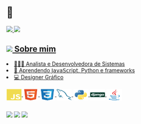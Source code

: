 <h1>🖖</h1>
<div>
  <a href="https://github.com/iasmindemagalhaes">
  <img height="180em" src="https://github-readme-stats.vercel.app/api?username=iasmindemagalhaes&show_icons=true&theme=dracula&include_all_commits=true&count_private=true"/>
  <img height="180em" src="https://github-readme-stats.vercel.app/api/top-langs/?username=iasmindemagalhaes&layout=compact&langs_count=7&theme=dracula"/>
  
<h2> <img src="https://emoji.gg/assets/emoji/7279-vibecat.gif" width="24"/> Sobre mim </h2>
<div aligh="left">
  <li> 👩🏻‍💻 Analista e Desenvolvedora de Sistemas</li>
  <li> 🧠 Aprendendo 𝖩𝖺𝗏𝖺𝖲𝖼𝗋𝗂𝗉𝗍, Python e frameworks</li>
  <li> 💻 Designer Gráfico</li>
</div>

<div style="display: inline_block"><br>
  <img align="center" alt="Iahs-Js" height="30" width="40" src="https://raw.githubusercontent.com/devicons/devicon/master/icons/javascript/javascript-plain.svg">
  <img align="center" alt="Iahs-HTML" height="30" width="40" src="https://raw.githubusercontent.com/devicons/devicon/master/icons/html5/html5-original.svg">
  <img align="center" alt="Iahs-CSS" height="30" width="40" src="https://raw.githubusercontent.com/devicons/devicon/master/icons/css3/css3-original.svg">
  <img align="center" alt="Iahs-MySQL" height="30" width="40" src="https://github.com/devicons/devicon/blob/master/icons/mysql/mysql-original.svg">
  <img align="center" alt="Iahs-Python" height="30" width="40" src="https://raw.githubusercontent.com/devicons/devicon/master/icons/python/python-original.svg">
  <img align="center" alt="Iahs-Django" height="30" width="40" src="https://github.com/devicons/devicon/blob/master/icons/django/django-original.svg">
  <img align="center" alt="Iahs-Java" height="30" width="40" src="https://github.com/devicons/devicon/blob/master/icons/java/java-original.svg">

</div>
  
  ##
 
<div> 

  <a href="https://instagram.com/iasminmag" target="_blank"><img src="https://img.shields.io/badge/-Instagram-%23E4405F?style=for-the-badge&logo=instagram&logoColor=white" target="_blank"></a>
  <a href = "mailto:iasmindemagalhaes@gmail.com"><img src="https://img.shields.io/badge/-Gmail-%23333?style=for-the-badge&logo=gmail&logoColor=white" target="_blank"></a>
  <a href="https://www.linkedin.com/in/iasmin-de-magalh%C3%A3es" target="_blank"><img src="https://img.shields.io/badge/-LinkedIn-%230077B5?style=for-the-badge&logo=linkedin&logoColor=white" target="_blank"></a> 
 
</div>
  
  ##
